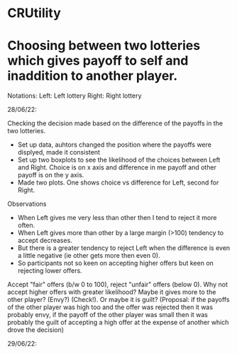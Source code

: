 # CRUtility

Choosing between two lotteries which gives payoff to self and inaddition to another player.
===
Notations:
Left: Left lottery
Right: Right lottery


28/06/22:

Checking the decision made based on the difference of the payoffs in the two lotteries.
- Set up data, auhtors changed the position where the payoffs were displyed, made it consistent
- Set up two boxplots to see the likelihood of the choices between Left and Right. Choice is on x axis and difference in me payoff and other payoff is on the y axis.
- Made two plots. One shows choice vs difference for Left, second for Right.

Observations
- When Left gives me very less than other then I tend to reject it more often.
- When Left gives more than other by a large margin (>100) tendency to accept decreases.
- But there is a greater tendency to reject Left when the difference is even a little negative (ie other gets more then even 0).
- So participants not so keen on accepting higher offers but keen on rejecting lower offers.

Accept "fair" offers (b/w 0 to 100), reject "unfair" offers (below 0). Why not accept higher offers with greater likelihood? Maybe it gives more to the other player? (Envy?) (Check!). Or maybe it is guilt? (Proposal: if the payoffs of the other player was high too and the offer was rejected then it was probably envy, if the payoff of the other player was small then it was probably the guilt of accepting a high offer at the expense of another which drove the decision)


29/06/22:
